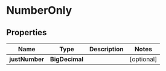 

# NumberOnly

## Properties

Name | Type | Description | Notes
------------ | ------------- | ------------- | -------------
**justNumber** | **BigDecimal** |  |  [optional]



